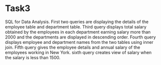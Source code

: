 # Task3
SQL for Data Analysis.
First two queries are displaying the details of the employee table and department table.
Third query displays total salary obtained by the employees in each department earning salary more than 2000 and the departments are displayed in descending order.
Fourth query displays employee and department names from the two tables using inner join.
Fifth query gives the employee details and annual salary of the employees working in New York.
sixth query creates view of salary when the salary is less than 1500.
